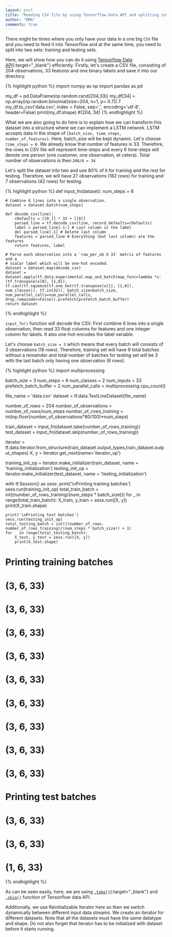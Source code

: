 ```yaml
---
layout: post
title: "Reading CSV file by using Tensorflow Data API and splitting into training and testing sets and for LSTM"
author: "MMA"
comments: true
---
```


There might be times where you only have your data in a one big `CSV` file and you need to feed it into Tensorflow and at the same time, you need to split into two sets: training and testing sets.

Here, we will show how you can do it using [Tensorflow Data API](https://www.tensorflow.org/api_docs/python/tf/data){:target="_blank"} efficiently. Firstly, let's create a CSV file, consisting of 204 observations, 33 features and one binary labels and save it into our directory.

{% highlight python %}
import numpy as np
import pandas as pd

my_df  = pd.DataFrame(np.random.rand(204,33))
my_df[34] = np.array(np.random.binomial(size=204, n=1, p= 0.7)).T
my_df.to_csv('data.csv', index = False, sep=',', encoding='utf-8', header=False)
print(my_df.shape)
#(204, 34)
{% endhighlight %}

What we are also going to do here is to explain how we can transform this dataset into a structure where we can implement a LSTM network. LSTM accepts data in the shape of `[batch_size, time_steps, number_of_features]`. Here, batch_size will be kept dynamic. Let's choose `time_steps = 6`. We already know that number of features is 33. Therefore, the rows in CSV file will represent time-steps and every 6 time-steps will denote one person (one customer, one observation, et cetera). Total number of observations is then `206/6 = 34`. 

Let's split the dataset into two and use $80\%$ of it for training and the rest for testing. Therefore, we will have 27 observations (162 rows) for training and 7 observations (42 rows) for testing.

{% highlight python %}
def input_fn(dataset):
    num_steps = 6
    
    # Combine 6 lines into a single observation.   
    dataset = dataset.batch(num_steps)

    def decode_csv(line):
        rDefaults = [[0.]] * 33 + [[0]] 
        parsed_line = tf.decode_csv(line, record_defaults=rDefaults)
        label = parsed_line[-1:] # Last column is the label
        del parsed_line[-1] # Delete last column
        features = parsed_line # Everything (but last column) are the features
        return features, label

    # Parse each observation into a `row_per_ob X 33` matrix of features and a
    # scalar label which will be one-hot encoded.
    dataset = dataset.map(decode_csv)
    dataset = dataset.apply(tf.data.experimental.map_and_batch(map_func=lambda *x:(tf.transpose(x[0], [1,0]), tf.cast(tf.squeeze(tf.one_hot(tf.transpose(x[1], [1,0]), num_classes)), tf.int32)), batch_size=batch_size, num_parallel_calls=num_parallel_calls, drop_remainder=False)).prefetch(prefetch_batch_buffer)
    return dataset
{% endhighlight %}

`input_fn()` function will decode the CSV. First combine 6 lines into a single observation, then read 33 float columns for features and one integer column for labels. It also one-hot-encodes the label variable. 

Let's choose `batch_size = 3` which means that every batch will consists of 3 observations (18 rows). Therefore, training set will have 9 total batches without a remainder and total number of batches for testing set will be 3 with the last batch only having one observation (6 rows).

{% highlight python %}
import multiprocessing

batch_size = 3
num_steps = 6
num_classes = 2
num_inputs = 33
prefetch_batch_buffer = 2
num_parallel_calls = multiprocessing.cpu_count()

file_name = 'data.csv'
dataset = tf.data.TextLineDataset(file_name)

number_of_rows = 204
number_of_observations = number_of_rows/num_steps
number_of_rows_training = int(np.floor(number_of_observations*80/100)*num_steps)

train_dataset = input_fn(dataset.take(number_of_rows_training))
test_dataset = input_fn(dataset.skip(number_of_rows_training))

iterator = tf.data.Iterator.from_structure(train_dataset.output_types,train_dataset.output_shapes)
X, y = iterator.get_next(name='iterator_op')

training_init_op = iterator.make_initializer(train_dataset, name = 'training_initialization')
testing_init_op = iterator.make_initializer(test_dataset, name = 'testing_initialization')

with tf.Session() as sess:
    print('\nPrinting training batches')
    sess.run(training_init_op)
    total_train_batch = int((number_of_rows_training/(num_steps * batch_size)))
    for _ in range(total_train_batch):
        X_train, y_train = sess.run([X, y])
        print(X_train.shape)
    
    print('\nPrinting test batches')
    sess.run(testing_init_op)
    total_testing_batch = int(((number_of_rows-number_of_rows_training)/(num_steps * batch_size)) + 1)
    for _ in range(total_testing_batch):
        X_test, y_test = sess.run([X, y])
        print(X_test.shape)

# Printing training batches
# (3, 6, 33)
# (3, 6, 33)
# (3, 6, 33)
# (3, 6, 33)
# (3, 6, 33)
# (3, 6, 33)
# (3, 6, 33)
# (3, 6, 33)
# (3, 6, 33)

# Printing test batches
# (3, 6, 33)
# (3, 6, 33)
# (1, 6, 33)
{% endhighlight %}

As can be seen easily, here, we are using [`.take()`](https://www.tensorflow.org/api_docs/python/tf/data/Dataset#take){:target="_blank"} and [`.skip()`](https://www.tensorflow.org/api_docs/python/tf/data/Dataset#skip) function of Tensorflow data API.

Additionally, we use Reinitializable Iterator here so then we switch dynamically between different input data streams. We create an iterator for different datasets. Note that all the datasets must have the same datatype and shape. Do not also forget that iterator has to be initialized with dataset before it starts running.